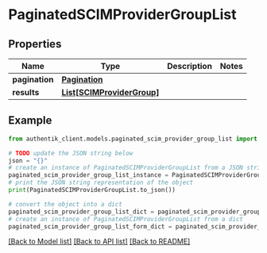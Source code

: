 # PaginatedSCIMProviderGroupList


## Properties

Name | Type | Description | Notes
------------ | ------------- | ------------- | -------------
**pagination** | [**Pagination**](Pagination.md) |  | 
**results** | [**List[SCIMProviderGroup]**](SCIMProviderGroup.md) |  | 

## Example

```python
from authentik_client.models.paginated_scim_provider_group_list import PaginatedSCIMProviderGroupList

# TODO update the JSON string below
json = "{}"
# create an instance of PaginatedSCIMProviderGroupList from a JSON string
paginated_scim_provider_group_list_instance = PaginatedSCIMProviderGroupList.from_json(json)
# print the JSON string representation of the object
print(PaginatedSCIMProviderGroupList.to_json())

# convert the object into a dict
paginated_scim_provider_group_list_dict = paginated_scim_provider_group_list_instance.to_dict()
# create an instance of PaginatedSCIMProviderGroupList from a dict
paginated_scim_provider_group_list_form_dict = paginated_scim_provider_group_list.from_dict(paginated_scim_provider_group_list_dict)
```
[[Back to Model list]](../README.md#documentation-for-models) [[Back to API list]](../README.md#documentation-for-api-endpoints) [[Back to README]](../README.md)


